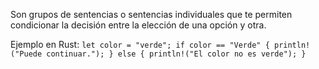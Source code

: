 Son grupos de sentencias o sentencias individuales que te permiten condicionar la decisión entre la elección de una opción y otra\.

Ejemplo en Rust:
`
let color = "verde";
    if color == "Verde" {
    println!("Puede continuar.");
    } else {
        println!("El color no es verde");
}
`